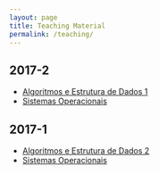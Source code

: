 ```yaml
---
layout: page
title: Teaching Material
permalink: /teaching/
---
```


## 2017-2
  * [Algoritmos e Estrutura de Dados 1](checkback)
  * [Sistemas Operacionais](https://flaviovdf.github.io/SO-2017-2)

## 2017-1
  * [Algoritmos e Estrutura de Dados 2](https://flaviovdf.github.io/AEDS2-2017-1)
  * [Sistemas Operacionais](https://flaviovdf.github.io/SO-2017-1)
